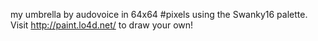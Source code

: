 my umbrella by audovoice in 64x64 #pixels using the Swanky16 palette. Visit http://paint.lo4d.net/ to draw your own! 